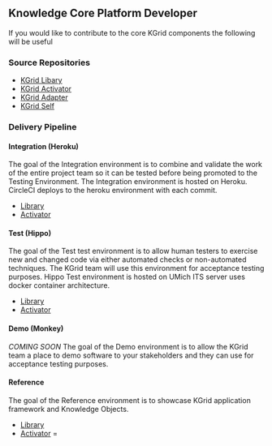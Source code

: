 ## Knowledge Core Platform Developer

If you would like to contribute to the core KGrid components the following will be useful

### Source Repositories

* [KGrid Libary](http://kgrid.org/kgrid-library/)
* [KGrid Activator](http://kgrid.org/kgrid-activator/)
* [KGrid Adapter](http://kgrid.org/kgrid-adapter/)
* [KGrid Self](http://kgrid.org/kgrid-shelf/)

### Delivery Pipeline

#### Integration (Heroku)
The goal of the Integration environment is to combine and validate the work of the entire project team so 
it can be tested before being promoted to the Testing Environment. The Integration environment is hosted on Heroku. 
CircleCI deploys to the heroku environment with each commit.

* [Library](https://kgrid-library.herokuapp.com/)
* [Activator](https://kgrid-activator.herokuapp.com)

#### Test (Hippo)
The goal of the Test test environment is to allow human testers to exercise new and changed code via either 
automated checks or non-automated techniques. The KGrid team will use this environment for acceptance testing purposes. Hippo Test environment is hosted on UMich ITS server uses docker container architecture.

* [Library](https://hippo-library.kgrid.org/)
* [Activator](https://hippo-activator.kgrid.org/)

#### Demo (Monkey)
*COMING SOON* 
The goal of the Demo environment is to allow the KGrid team a place to demo software to your stakeholders 
and they can use for acceptance testing purposes.


#### Reference
The goal of the Reference environment is to showcase KGrid application framework and Knowledge Objects.

* [Library](https://library.kgrid.org/)
* [Activator](https://activator.kgrid.org/)
=